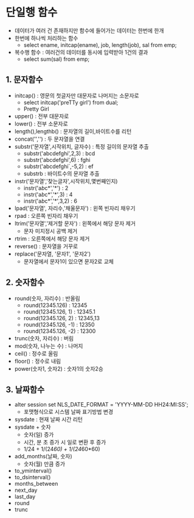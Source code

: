 # 단일행 함수
- 데이터가 여러 건 존재하지만 함수에 들어가는 데이터는 한번에 한개
- 한번에 하나씩 처리하는 함수
  - select ename, initcap(ename), job, length(job), sal from emp;
- 복수행 함수 : 여러건의 데이터를 동시에 입력받아 1건의 결과
  - select sum(sal) from emp;


## 1. 문자함수
- initcap() : 영문의 첫글자만 대문자로 나머지는 소문자로
  - select initcap('preTTy girl') from dual;
  - Pretty Girl
- upper() : 전부 대문자로
- lower() : 전부 소문자로
- length(),lengthb() : 문자열의 길이,바이트수를 리턴
- concat('','') : 두 문자열을 연결
- substr('문자열',시작위치, 글자수) : 특정 길이의 문자열 추출
  - substr('abcdefghi',2,3) : bcd
  - substr('abcdefghi',6) : fghi
  - substr('abcdefghi`,-5,2) : ef
  - substrb : 바이트수의 문자열 추출
- instr('문자열','찾는글자',시작위치,몇번째인지)
  - instr('a*b*c*','*') : 2
  - instr('a*b*c*','*',3) : 4
  - instr('a*b*c*','*',3,2) : 6
- lpad('문자열', 자리수,'채울문자') : 왼쪽 빈자리 채우기
- rpad : 오른쪽 빈자리 채우기
- ltrim('문자열','제거할 문자') : 왼쪽에서 해당 문자 제거
  - 문자 미지정시 공백 제거
- rtrim : 오른쪽에서 해당 문자 제거
- reverse() : 문자열을 거꾸로
- replace('문자열, '문자1', '문자2')
  - 문자열에서 문자1이 있으면 문자2로 교체

## 2. 숫자함수
- round(숫자, 자리수) : 반올림
  - round(12345.126) : 12345
  - round(12345.126, 1) : 12345.1
  - round(12345.126, 2) : 12345,13
  - round(12345.126, -1) : 12350
  - round(12345.126, -2) : 12300
- trunc(숫자, 자리수) : 버림
- mod(숫자, 나누는 수) : 나머지
- ceil() : 정수로 올림
- floor() : 정수로 내림
- power(숫자1, 숫자2) : 숫자1의 숫자2승

## 3. 날짜함수
- alter session set NLS_DATE_FORMAT = 'YYYY-MM-DD HH24:MI:SS';
  - 포맷형식으로 시스템 날짜 표기방법 변경
- sysdate : 현재 날짜 시간 리턴
- sysdate + 숫자
  - 숫자(일) 증가
  - 시간, 분 초 증가 시 일로 변환 후 증가
  - 1/24 + 1/(24*60) + 1/(24*60*60)
- add_months(날짜, 숫자)
  - 숫자(월) 만큼 증가
- to_yminterval()
- to_dsinterval()
- months_between
- next_day
- last_day
- round
- trunc
